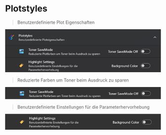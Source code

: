 # Plotstyles

>Benutzerdefinierte Plot Eigenschaften

![image](/LiftDataManager/Docs/HelpImages/image98.png)  

>Reduzierte Farben um Toner beim Ausdruck zu sparen

![image](/LiftDataManager/Docs/HelpImages/image99.png)  

>Benutzerdefinierte Einstellungen für die Parameterhervorhebung

![image](/LiftDataManager/Docs/HelpImages/image100.png)  

[//]: # (Tags: Plotstyles | Plot Eigenschaften | Reduzierte Farben  | Parameterhervorhebung | Toner sparen)  

